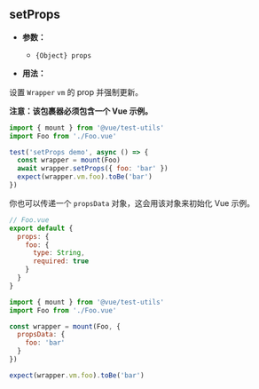 ## setProps

- **参数：**

  - `{Object} props`

- **用法：**

设置 `Wrapper` `vm` 的 prop 并强制更新。

**注意：该包裹器必须包含一个 Vue 示例。**

```js
import { mount } from '@vue/test-utils'
import Foo from './Foo.vue'

test('setProps demo', async () => {
  const wrapper = mount(Foo)
  await wrapper.setProps({ foo: 'bar' })
  expect(wrapper.vm.foo).toBe('bar')
})
```

你也可以传递一个 `propsData` 对象，这会用该对象来初始化 Vue 示例。

```js
// Foo.vue
export default {
  props: {
    foo: {
      type: String,
      required: true
    }
  }
}
```

```js
import { mount } from '@vue/test-utils'
import Foo from './Foo.vue'

const wrapper = mount(Foo, {
  propsData: {
    foo: 'bar'
  }
})

expect(wrapper.vm.foo).toBe('bar')
```
